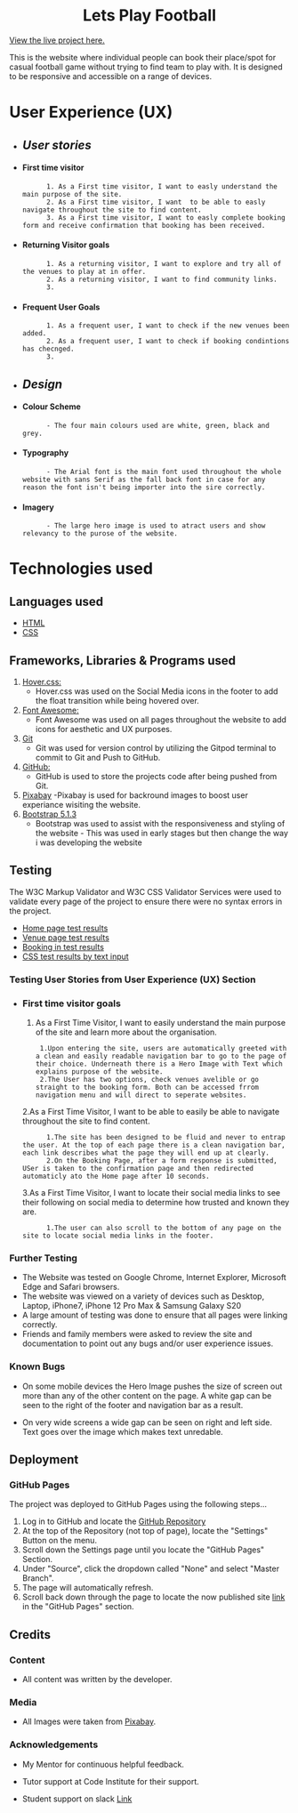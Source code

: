 <h1 align="center"> Lets Play Football</h1>

[View the live project here.](https://biecho88.github.io/lets-play-football/index.html)

This is the website where individual people can book their place/spot for casual football game without trying to find team to play with. It is designed to be responsive and accessible on a range of devices.

# User Experience (UX)

- ## *User stories*

- #### First time visitor

            1. As a First time visitor, I want to easly understand the main purpose of the site.
            2. As a First time visitor, I want  to be able to easly navigate throughout the site to find content.
            3. As a First time visitor, I want to easly complete booking form and receive confirmation that booking has been received.

- #### Returning Visitor goals

            1. As a returning visitor, I want to explore and try all of the venues to play at in offer.
            2. As a returning visitor, I want to find community links.
            3. 

- #### Frequent User Goals

            1. As a frequent user, I want to check if the new venues been added.
            2. As a frequent user, I want to check if booking condintions has checnged.
            3. 

- ## *Design*

- #### Colour Scheme

            - The four main colours used are white, green, black and grey.

- #### Typography

            - The Arial font is the main font used throughout the whole website with sans Serif as the fall back font in case for any reason the font isn't being importer into the sire correctly.

- #### Imagery

            - The large hero image is used to atract users and show relevancy to the purose of the website.

# Technologies used

## Languages used

- [HTML](https://en.wikipedia.org/wiki/HTML)
- [CSS](https://en.wikipedia.org/wiki/Cascading_Style_Sheets)

## Frameworks, Libraries & Programs used

1. [Hover.css:](https://ianlunn.github.io/Hover/)
    - Hover.css was used on the Social Media icons in the footer to add the float transition while being hovered over.
2. [Font Awesome:](https://fontawesome.com/)
    - Font Awesome was used on all pages throughout the website to add icons for aesthetic and UX purposes.
3. [Git](https://git-scm.com/)
    - Git was used for version control by utilizing the Gitpod terminal to commit to Git and Push to GitHub.
4. [GitHub:](https://github.com/)
    - GitHub is used to store the projects code after being pushed from Git.
5. [Pixabay](https://pixabay.com/)
   -Pixabay is used for backround images to boost user experiance wisiting the website.
6. [Bootstrap 5.1.3](https://getbootstrap.com/docs/4.4/getting-started/introduction/)
    - Bootstrap was used to assist with the responsiveness and styling of the website - This was used in early stages but then change the way i was developing the website

## Testing

The W3C Markup Validator and W3C CSS Validator Services were used to validate every page of the project to ensure there were no syntax errors in the project.

- [Home page test results](https://validator.w3.org/nu/?doc=https%3A%2F%2Fbiecho88.github.io%2Flets-play-football%2Findex.html)
- [Venue page test results](https://validator.w3.org/nu/?doc=https%3A%2F%2Fbiecho88.github.io%2Flets-play-football%2Fvenues.html)
- [Booking in test results](https://validator.w3.org/nu/?doc=https%3A%2F%2Fbiecho88.github.io%2Flets-play-football%2Fbook.html)
- [CSS test results by text input](https://validator.w3.org/nu/?doc=https%3A%2F%2Fbiecho88.github.io%2Flets-play-football%2Fbook.html#textarea)

### Testing User Stories from User Experience (UX) Section

- ### First time visitor goals
  
    1. As a First Time Visitor, I want to easily understand the main purpose of the site and learn more about the organisation.

            1.Upon entering the site, users are automatically greeted with a clean and easily readable navigation bar to go to the page of their choice. Underneath there is a Hero Image with Text which explains purpose of the website.
            2.The User has two options, check venues avelible or go straight to the booking form. Both can be accessed frrom navigation menu and will direct to seperate websites.

    2.As a First Time Visitor, I want to be able to easily be able to navigate throughout the site to find content.

            1.The site has been designed to be fluid and never to entrap the user. At the top of each page there is a clean navigation bar, each link describes what the page they will end up at clearly.
            2.On the Booking Page, after a form response is submitted, USer is taken to the confirmation page and then redirected automaticly ato the Home page after 10 seconds.

    3.As a First Time Visitor, I want to locate their social media links to see their following on social media to determine how trusted and known they are.

            1.The user can also scroll to the bottom of any page on the site to locate social media links in the footer.

### Further Testing

- The Website was tested on Google Chrome, Internet Explorer, Microsoft Edge and Safari browsers.
- The website was viewed on a variety of devices such as Desktop, Laptop, iPhone7, iPhone 12 Pro Max & Samsung Galaxy S20
- A large amount of testing was done to ensure that all pages were linking correctly.
- Friends and family members were asked to review the site and documentation to point out any bugs and/or user experience issues.

### Known Bugs

- On some mobile devices the Hero Image pushes the size of screen out more than any of the other content on the page. A white gap can be seen to the right of the footer and navigation bar as a result.

- On very wide screens a wide gap can be seen on right and left side. Text goes over the image which makes text unredable.

## Deployment

### GitHub Pages

The project was deployed to GitHub Pages using the following steps...

1. Log in to GitHub and locate the [GitHub Repository](https://github.com/Biecho88/lets-play-football)
2. At the top of the Repository (not top of page), locate the "Settings" Button on the menu.
3. Scroll down the Settings page until you locate the "GitHub Pages" Section.
4. Under "Source", click the dropdown called "None" and select "Master Branch".
5. The page will automatically refresh.
6. Scroll back down through the page to locate the now published site [link](https://biecho88.github.io/lets-play-football/index.html) in the "GitHub Pages" section.

## Credits

### Content

- All content was written by the developer.

### Media

- All Images were taken from [Pixabay](https://pixabay.com/).

### Acknowledgements

- My Mentor for continuous helpful feedback.

- Tutor support at Code Institute for their support.

- Student support on slack [Link](https://app.slack.com/client/T0L30B202/C058BTPP7A5)
